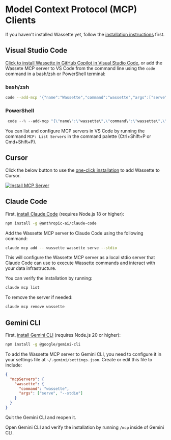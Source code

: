 # Model Context Protocol (MCP) Clients

If you haven't installed Wassette yet, follow the [installation instructions](https://github.com/microsoft/wassette?tab=readme-ov-file#installation) first.

## Visual Studio Code

[Click to install Wassette in GitHub Copilot in Visual Studio Code](vscode:mcp/install?%7B%22name%22%3A%22wassette%22%2C%22gallery%22%3Afalse%2C%22command%22%3A%22wassette%22%2C%22args%22%3A%5B%22serve%22%2C%22--stdio%22%5D%7D), or add the Wassete MCP server to VS Code from the command line using the `code` command in a bash/zsh or PowerShell terminal:

### bash/zsh

```bash
code --add-mcp '{"name":"Wassette","command":"wassette","args":["serve","--stdio"]}'
```

### PowerShell

```powershell
 code --% --add-mcp "{\"name\":\"wassette\",\"command\":\"wassette\",\"args\":[\"serve\",\"--stdio\"]}"
```

You can list and configure MCP servers in VS Code by running the command `MCP: List Servers` in the command palette (Ctrl+Shift+P or Cmd+Shift+P).

## Cursor

Click the below button to use the [one-click installation](https://docs.cursor.com/en/context/mcp#one-click-installation) to add Wassette to Cursor.

[![Install MCP Server](https://cursor.com/deeplink/mcp-install-light.svg)](https://cursor.com/install-mcp?name=wassette&config=JTdCJTIyY29tbWFuZCUyMiUzQSUyMndhc3NldHRlJTIwc2VydmUlMjAtLXN0ZGlvJTIyJTdE)
## Claude Code

First, [install Claude Code](https://github.com/anthropics/claude-code?tab=readme-ov-file#get-started) (requires Node.js 18 or higher):

```bash
npm install -g @anthropic-ai/claude-code
```

Add the Wassette MCP server to Claude Code using the following command:

```bash
claude mcp add -- wassette wassette serve --stdio
```

This will configure the Wassette MCP server as a local stdio server that Claude Code can use to execute Wassette commands and interact with your data infrastructure.

You can verify the installation by running:
```bash
claude mcp list
```

To remove the server if needed:
```bash
claude mcp remove wassette
```

## Gemini CLI

First, [install Gemini CLI](https://github.com/google-gemini/gemini-cli?tab=readme-ov-file#quickstart) (requires Node.js 20 or higher):

```bash
npm install -g @google/gemini-cli
```

To add the Wassette MCP server to Gemini CLI, you need to configure it in your settings file at `~/.gemini/settings.json`. Create or edit this file to include:

```json
{
  "mcpServers": {
    "wassette": {
      "command": "wassette",
      "args": ["serve", "--stdio"]
    }
  }
}
```

Quit the Gemini CLI and reopen it.

Open Gemini CLI and verify the installation by running `/mcp` inside of Gemini CLI.
